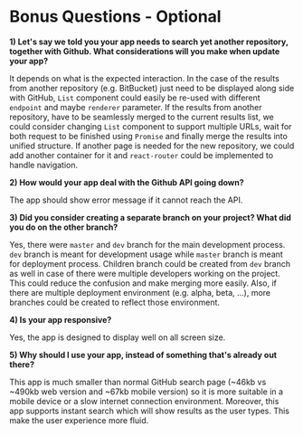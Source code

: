 # Bonus Questions - Optional

__1) Let's say we told you your app needs to search yet another repository, together with Github. What considerations will you make when update your app?__

It depends on what is the expected interaction.
In the case of the results from another repository (e.g. BitBucket) just need to be displayed along side with GitHub, `List` component could easily be re-used with different `endpoint` and maybe `renderer` parameter.
If the results from another repository, have to be seamlessly merged to the current results list, we could consider changing `List` component to support multiple URLs, wait for both request to be finished using `Promise` and finally merge the results into unified structure.
If another page is needed for the new repository, we could add another container for it and `react-router` could be implemented to handle navigation.

__2) How would your app deal with the Github API going down?__

The app should show error message if it cannot reach the API.

__3) Did you consider creating a separate branch on your project? What did you do on the other branch?__

Yes, there were `master` and `dev` branch for the main development process. `dev` branch is meant for development usage while `master` branch is meant for deployment process. Children branch could be created from `dev` branch as well in case of there were multiple developers working on the project. This could reduce the confusion and make merging more easily. Also, if there are multiple deployment environment (e.g. alpha, beta, ...), more branches could be created to reflect those environment.

__4) Is your app responsive?__

Yes, the app is designed to display well on all screen size.

__5) Why should I use your app, instead of something that's already out there?__

This app is much smaller than normal GitHub search page (~46kb vs ~490kb web version and ~67kb mobile version) so it is more suitable in a mobile device or a slow internet connection environment. Moreover, this app supports instant search which will show results as the user types. This make the user experience more fluid. 
